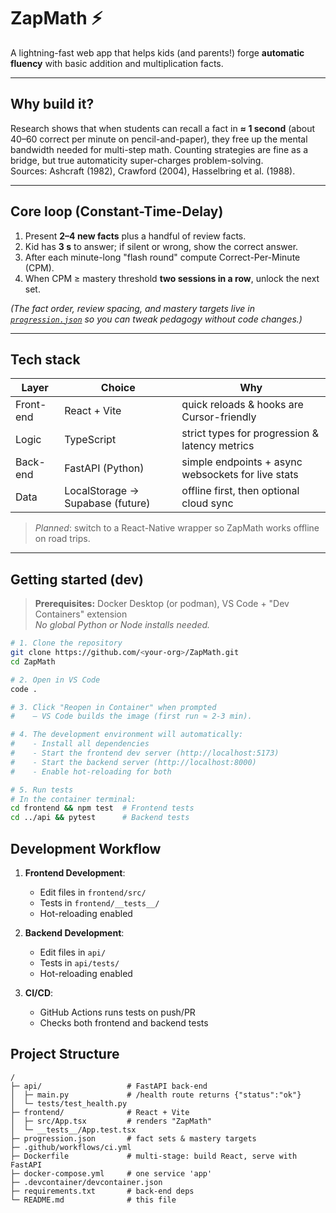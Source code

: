 # ZapMath ⚡️

A lightning-fast web app that helps kids (and parents!) forge **automatic fluency** with
basic addition and multiplication facts.

---

## Why build it?

Research shows that when students can recall a fact in **≈ 1 second** (about
40–60 correct per minute on pencil-and-paper), they free up the mental bandwidth
needed for multi-step math. Counting strategies are fine as a bridge, but true
automaticity super-charges problem-solving.  
Sources: Ashcraft (1982), Crawford (2004), Hasselbring et al. (1988).  

---

## Core loop (Constant-Time-Delay)

1. Present **2–4 new facts** plus a handful of review facts.  
2. Kid has **3 s** to answer; if silent or wrong, show the correct answer.  
3. After each minute-long "flash round" compute Correct-Per-Minute (CPM).  
4. When CPM ≥ mastery threshold **two sessions in a row**, unlock the next set.

*(The fact order, review spacing, and mastery targets live in
[`progression.json`](./progression.json) so you can tweak pedagogy without code
changes.)*

---

## Tech stack

| Layer | Choice | Why |
|-------|--------|-----|
| Front-end | React + Vite | quick reloads & hooks are Cursor-friendly |
| Logic | TypeScript | strict types for progression & latency metrics |
| Back-end | FastAPI (Python) | simple endpoints + async websockets for live stats |
| Data | LocalStorage → Supabase (future) | offline first, then optional cloud sync |

> _Planned_: switch to a React-Native wrapper so ZapMath works offline on road
> trips.

---

## Getting started (dev)

> **Prerequisites:** Docker Desktop (or podman), VS Code + "Dev Containers" extension  
> _No global Python or Node installs needed._

```bash
# 1. Clone the repository
git clone https://github.com/<your-org>/ZapMath.git
cd ZapMath

# 2. Open in VS Code
code .

# 3. Click "Reopen in Container" when prompted
#    – VS Code builds the image (first run ≈ 2-3 min).

# 4. The development environment will automatically:
#    - Install all dependencies
#    - Start the frontend dev server (http://localhost:5173)
#    - Start the backend server (http://localhost:8000)
#    - Enable hot-reloading for both

# 5. Run tests
# In the container terminal:
cd frontend && npm test  # Frontend tests
cd ../api && pytest      # Backend tests
```

## Development Workflow

1. **Frontend Development**:
   - Edit files in `frontend/src/`
   - Tests in `frontend/__tests__/`
   - Hot-reloading enabled

2. **Backend Development**:
   - Edit files in `api/`
   - Tests in `api/tests/`
   - Hot-reloading enabled

3. **CI/CD**:
   - GitHub Actions runs tests on push/PR
   - Checks both frontend and backend tests

## Project Structure

```
/
├─ api/                   # FastAPI back-end
│  ├─ main.py             # /health route returns {"status":"ok"}
│  └─ tests/test_health.py
├─ frontend/              # React + Vite
│  ├─ src/App.tsx         # renders "ZapMath"
│  └─ __tests__/App.test.tsx
├─ progression.json       # fact sets & mastery targets
├─ .github/workflows/ci.yml
├─ Dockerfile             # multi-stage: build React, serve with FastAPI
├─ docker-compose.yml     # one service 'app'
├─ .devcontainer/devcontainer.json
├─ requirements.txt       # back-end deps
└─ README.md              # this file
```
